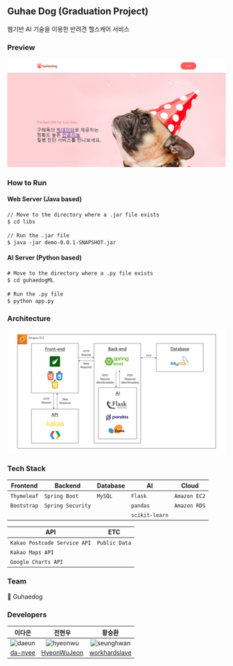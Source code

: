 ## Guhae Dog (Graduation Project)
웹기반 AI 기술을 이용한 반려견 헬스케어 서비스

### Preview
![guhaedog_main](./img/guhaedog_main.PNG)

### How to Run
#### Web Server (Java based)
```
// Move to the directory where a .jar file exists
$ cd libs

// Run the .jar file
$ java -jar demo-0.0.1-SNAPSHOT.jar
```

#### AI Server (Python based)
```
# Move to the directory where a .py file exists
$ cd guhaedogML

# Run the .py file
$ python app.py
```

### Architecture
![guhaedog_architecture](img/guhaedog_architecture.png)

### Tech Stack
|Frontend   |Backend          |Database|AI            |Cloud       |
|-----------|-----------------|--------|--------------|------------|
|`Thymeleaf`|`Spring Boot`    |`MySQL` |`Flask`       |`Amazon EC2`|
|`Bootstrap`|`Spring Security`|        |`pandas`      |`Amazon RDS`|
|           |                 |        |`scikit-learn`|            |

|API                         |ETC          |
|----------------------------|-------------|
|`Kakao Postcode Service API`|`Public Data`|
|`Kakao Maps API`            |             |
|`Google Charts API`         |             |

### Team
:dog: Guhaedog

### Developers
|이다은    |전현우    |황승환    |
|:-------:|:-------:|:-------:|
|<img src="https://avatars0.githubusercontent.com/u/50176238?s=400&u=212ca9ffd06b88465746a94eaa6f88b10485497d&v=4" alt="daeun" width="100" height="100">|<img src="https://avatars1.githubusercontent.com/u/45196240?s=400&u=7715bd7226b30f902a7099113f53c0ad5e963aaf&v=4" alt="hyeonwu" width="100" height="100">|<img src="https://avatars2.githubusercontent.com/u/55372264?s=400&u=4439594da28f640261d48200802f2d6b9ac3f436&v=4" alt="seunghwan" width="100" height="100">|
|[da-nyee](https://github.com/da-nyee)|[HyeonWuJeon](https://github.com/HyeonWuJeon)|[workhardslave](https://github.com/workhardslave)|